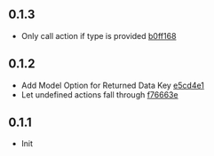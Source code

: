 ## 0.1.3

- Only call action if type is provided [b0ff168](https://github.com/casesandberg/redux-nylas-middleware/commit/b0ff168e3437bf96e84fde41888b78e6edee72a0)

## 0.1.2

- Add Model Option for Returned Data Key [e5cd4e1](https://github.com/casesandberg/redux-nylas-middleware/commit/e5cd4e16433fd413d038eac79b9d93798767d649)
- Let undefined actions fall through [f76663e](https://github.com/casesandberg/redux-nylas-middleware/commit/f76663ecce2e82fc850b403f6008626fdc8a28c2)

## 0.1.1

- Init
